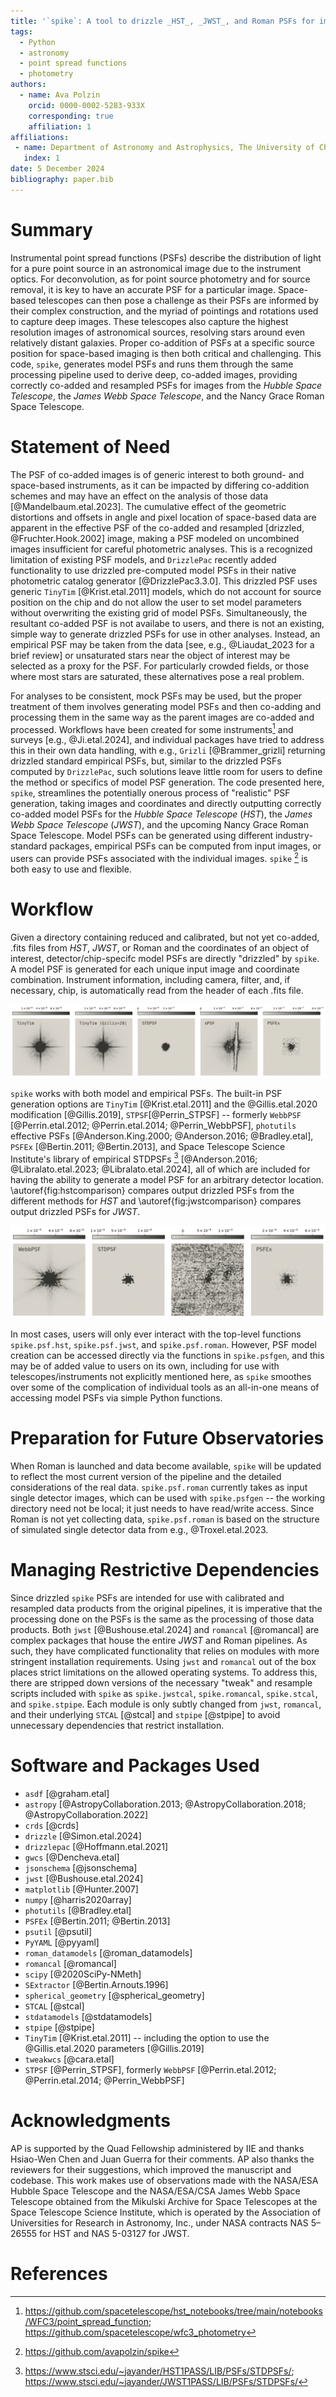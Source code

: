 ```yaml
---
title: '`spike`: A tool to drizzle _HST_, _JWST_, and Roman PSFs for improved analyses'
tags:
  - Python
  - astronomy
  - point spread functions
  - photometry
authors:
  - name: Ava Polzin
    orcid: 0000-0002-5283-933X
    corresponding: true
    affiliation: 1
affiliations:
 - name: Department of Astronomy and Astrophysics, The University of Chicago, USA
   index: 1
date: 5 December 2024
bibliography: paper.bib
---
```


# Summary

Instrumental point spread functions (PSFs) describe the distribution of light for a pure point source in an astronomical image due to the instrument optics. For deconvolution, as for point source photometry and for source removal, it is key to have an accurate PSF for a particular image. Space-based telescopes can then pose a challenge as their PSFs are informed by their complex construction, and the myriad of pointings and rotations used to capture deep images. These telescopes also capture the highest resolution images of astronomical sources, resolving stars around even relatively distant galaxies. Proper co-addition of PSFs at a specific source position for space-based imaging is then both critical and challenging. This code, `spike`, generates model PSFs and runs them through the same processing pipeline used to derive deep, co-added images, providing correctly co-added and resampled PSFs for images from the _Hubble Space Telescope_, the _James Webb Space Telescope_, and the Nancy Grace Roman Space Telescope. 


# Statement of Need

The PSF of co-added images is of generic interest to both ground- and space-based instruments, as it can be impacted by differing co-addition schemes and may have an effect on the analysis of those data [@Mandelbaum.etal.2023]. The cumulative effect of the geometric distortions and offsets in angle and pixel location of space-based data are apparent in the effective PSF of the co-added and resampled [drizzled, @Fruchter.Hook.2002] image, making a PSF modeled on uncombined images insufficient for careful photometric analyses. This is a recognized limitation of existing PSF models, and `DrizzlePac` recently added functionality to use drizzled pre-computed model PSFs in their native photometric catalog generator [@DrizzlePac3.3.0]. This drizzled PSF uses generic `TinyTim` [@Krist.etal.2011] models, which do not account for source position on the chip and do not allow the user to set model parameters without overwriting the existing grid of model PSFs. Simultaneously, the resultant co-added PSF is not availabe to users, and there is not an existing, simple way to generate drizzled PSFs for use in other analyses. Instead, an empirical PSF may be taken from the data [see, e.g., @Liaudat_2023 for a brief review] or unsaturated stars near the object of interest may be selected as a proxy for the PSF. For particularly crowded fields, or those where most stars are saturated, these alternatives pose a real problem.

For analyses to be consistent, mock PSFs may be used, but the proper treatment of them involves generating model PSFs and then co-adding and processing them in the same way as the parent images are co-added and processed. Workflows have been created for some instruments[^1] and surveys [e.g., @Ji.etal.2024], and individual packages have tried to address this in their own data handling, with e.g.,  `Grizli` [@Brammer_grizli] returning drizzled standard empirical PSFs, but, similar to the drizzled PSFs computed by `DrizzlePac`, such solutions leave little room for users to define the method or specifics of model PSF generation. The code presented here, `spike`, streamlines the potentially onerous process of "realistic" PSF generation, taking images and coordinates and directly outputting correctly co-added model PSFs for the _Hubble Space Telescope_ (_HST_), the _James Webb Space Telescope_ (_JWST_), and the upcoming Nancy Grace Roman Space Telescope. Model PSFs can be generated using different industry-standard packages, empirical PSFs can be computed from input images, or users can provide PSFs associated with the individual images. `spike` [^2] is both easy to use and flexible. 

[^1]: <https://github.com/spacetelescope/hst_notebooks/tree/main/notebooks/WFC3/point_spread_function>; <https://github.com/spacetelescope/wfc3_photometry>
[^2]: <https://github.com/avapolzin/spike>

# Workflow

Given a directory containing reduced and calibrated, but not yet co-added, .fits files from _HST_, _JWST_, or Roman and the coordinates of an object of interest, detector/chip-specifc model PSFs are directly "drizzled" by `spike`. A model PSF is generated for each unique input image and coordinate combination. Instrument information, including camera, filter, and, if necessary, chip, is automatically read from the header of each .fits file.

![Comparison of drizzled PSFs generated for _HST_ images using the default parameters for different methods included in `spike`. All panels use the same ACS/WFC imaging of the COSMOS field in F475W. Note that the ePSF panel (second from right) shows some artifacts; the robustness of the effective PSF method is heavily dependent on the number of stars in the chosen field and may be changed by altering the star detection threshold. \label{fig:hstcomparison}](spike_psf_hstcompare.png)

`spike` works with both model and empirical PSFs. The built-in PSF generation options are `TinyTim` [@Krist.etal.2011] and the @Gillis.etal.2020 modification [@Gillis.2019], `STPSF`[@Perrin_STPSF] -- formerly `WebbPSF` [@Perrin.etal.2012; @Perrin.etal.2014; @Perrin_WebbPSF], `photutils` effective PSFs [@Anderson.King.2000; @Anderson.2016; @Bradley.etal], `PSFEx` [@Bertin.2011; @Bertin.2013], and Space Telescope Science Institute's library of empirical STDPSFs [^3] [@Anderson.2016; @Libralato.etal.2023; @Libralato.etal.2024], all of which are included for having the ability to generate a model PSF for an arbitrary detector location. \autoref{fig:hstcomparison} compares output drizzled PSFs from the different methods for _HST_ and \autoref{fig:jwstcomparison} compares output drizzled PSFs for _JWST_. 

[^3]: <https://www.stsci.edu/~jayander/HST1PASS/LIB/PSFs/STDPSFs/>; <https://www.stsci.edu/~jayander/JWST1PASS/LIB/PSFs/STDPSFs/>

![Same as \autoref{fig:hstcomparison} for \textit{JWST}/NIRCam imaging in F115W. Note that the ePSF model shown here was generated using a lower detection threshold and a different star selection algorithm due to a paucity of stars in this field. \label{fig:jwstcomparison}](spike_psf_jwstcompare.png)

In most cases, users will only ever interact with the top-level functions `spike.psf.hst`, `spike.psf.jwst`, and `spike.psf.roman`. However, PSF model creation can be accessed directly via the functions in `spike.psfgen`, and this may be of added value to users on its own, including for use with telescopes/instruments not explicitly mentioned here, as `spike` smoothes over some of the complication of individual tools as an all-in-one means of accessing model PSFs via simple Python functions.


# Preparation for Future Observatories

When Roman is launched and data become available, `spike` will be updated to reflect the most current version of the pipeline and the detailed considerations of the real data. `spike.psf.roman` currently takes as input single detector images, which can be used with `spike.psfgen` -- the working directory need not be local; it just needs to have read/write access. Since Roman is not yet collecting data, `spike.psf.roman` is based on the structure of simulated single detector data from e.g., @Troxel.etal.2023.


# Managing Restrictive Dependencies

Since drizzled `spike` PSFs are intended for use with calibrated and resampled data products from the original pipelines, it is imperative that the processing done on the PSFs is the same as the processing of those data products. Both `jwst` [@Bushouse.etal.2024] and `romancal` [@romancal] are complex packages that house the entire _JWST_ and Roman pipelines. As such, they have complicated functionality that relies on modules with more stringent installation requirements. Using `jwst` and `romancal` out of the box places strict limitations on the allowed operating systems. To address this, there are stripped down versions of the necessary "tweak" and resample scripts included with `spike` as `spike.jwstcal`, `spike.romancal`, `spike.stcal`, and `spike.stpipe`. Each module is only subtly changed from `jwst`, `romancal`, and their underlying `STCAL` [@stcal] and `stpipe` [@stpipe] to avoid unnecessary dependencies that restrict installation.

# Software and Packages Used
 - `asdf` [@graham.etal]
 - `astropy` [@AstropyCollaboration.2013; @AstropyCollaboration.2018; @AstropyCollaboration.2022]
 - `crds` [@crds]
 - `drizzle` [@Simon.etal.2024]
 - `drizzlepac` [@Hoffmann.etal.2021]
 - `gwcs` [@Dencheva.etal]
 - `jsonschema` [@jsonschema]
 - `jwst` [@Bushouse.etal.2024]
 - `matplotlib` [@Hunter.2007]
 - `numpy` [@harris2020array]
 - `photutils` [@Bradley.etal]
 - `PSFEx` [@Bertin.2011; @Bertin.2013]
 - `psutil` [@psutil]
 - `PyYAML` [@pyyaml]
 - `roman_datamodels` [@roman_datamodels]
 - `romancal` [@romancal]
 - `scipy` [@2020SciPy-NMeth]
 - `SExtractor` [@Bertin.Arnouts.1996]
 - `spherical_geometry` [@spherical_geometry]
 - `STCAL` [@stcal]
 - `stdatamodels` [@stdatamodels]
 - `stpipe` [@stpipe]
 - `TinyTim` [@Krist.etal.2011] -- including the option to use the @Gillis.etal.2020 parameters [@Gillis.2019]
 - `tweakwcs` [@cara.etal]
 - `STPSF` [@Perrin_STPSF], formerly `WebbPSF` [@Perrin.etal.2012; @Perrin.etal.2014; @Perrin_WebbPSF]

# Acknowledgments

AP is supported by the Quad Fellowship administered by IIE and thanks Hsiao-Wen Chen and Juan Guerra for their comments. AP also thanks the reviewers for their suggestions, which improved the manuscript and codebase. This work makes use of observations made with the NASA/ESA Hubble Space Telescope and the NASA/ESA/CSA James Webb Space Telescope obtained from the Mikulski Archive for Space Telescopes at the Space Telescope Science Institute, which is operated by the Association of Universities for Research in Astronomy, Inc., under NASA contracts NAS 5–26555 for HST and NAS 5-03127 for JWST.


# References
